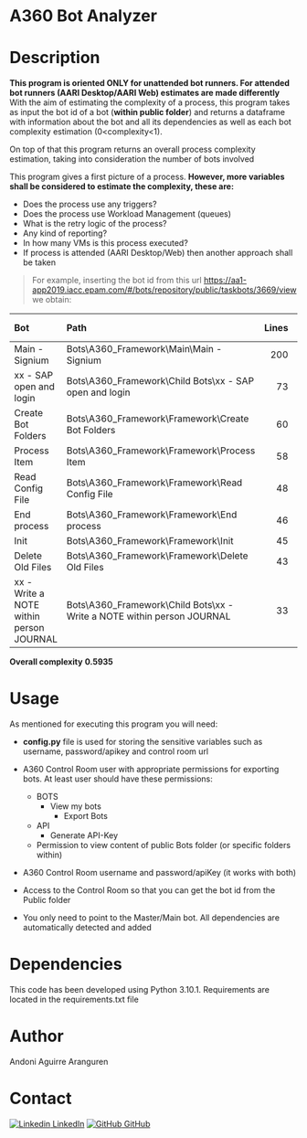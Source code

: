# A360 Bot Analyzer

# Description
**This program is oriented ONLY for unattended bot runners. For attended bot runners (AARI Desktop/AARI Web) estimates are made differently**
With the aim of estimating the complexity of a process, this program takes as input the bot id of a bot (**within public folder**) and returns a dataframe with information
about the bot and all its dependencies as well as each bot complexity estimation (0<complexity<1).

On top of that this program returns an overall process complexity estimation, taking into consideration the number of bots involved

This program gives a first picture of a process. **However, more variables shall be considered to estimate the complexity, these are:**

* Does the process use any triggers?
* Does the process use Workload Management (queues)
* What is the retry logic of the process?
* Any kind of reporting?
* In how many VMs is this process executed?
* If process is attended (AARI Desktop/Web) then another approach shall be taken

> For example, inserting the bot id from this url  https://aa1-app2019.iacc.epam.com/#/bots/repository/public/taskbots/3669/view
we obtain: 

| Bot                                     | Path                                                                   |   Lines |   Variables |   Packages | Error Handling   | Loops   | Steps   | Comments   | Scripts   | Email send   |   Complexity |
|:----------------------------------------|:-----------------------------------------------------------------------|--------:|------------:|-----------:|:-----------------|:--------|:--------|:-----------|:----------|:-------------|-------------:|
| Main - Signium                          | Bots\A360_Framework\Main\Main - Signium                                |     200 |          27 |         18 | True             | True    | True    | True       | False     | True         |     0.9275   |
| xx - SAP open and login                 | Bots\A360_Framework\Child Bots\xx - SAP open and login                 |      73 |          19 |         42 | True             | False   | True    | True       | True      | True         |     0.8935   |
| Create Bot Folders                      | Bots\A360_Framework\Framework\Create Bot Folders                       |      60 |          15 |         26 | True             | False   | True    | True       | False     | False        |     0.844167 |
| Process Item                            | Bots\A360_Framework\Framework\Process Item                             |      58 |          12 |         11 | True             | False   | True    | True       | False     | False        |     0.782667 |
| Read Config File                        | Bots\A360_Framework\Framework\Read Config File                         |      48 |           7 |         12 | True             | False   | True    | True       | False     | False        |     0.7535   |
| End process                             | Bots\A360_Framework\Framework\End process                              |      46 |          15 |         18 | True             | True    | True    | True       | False     | True         |     0.7895   |
| Init                                    | Bots\A360_Framework\Framework\Init                                     |      45 |           7 |         14 | True             | True    | True    | True       | False     | False        |     0.754167 |
| Delete Old Files                        | Bots\A360_Framework\Framework\Delete Old Files                         |      43 |           8 |         16 | True             | True    | True    | True       | False     | False        |     0.759333 |
| xx - Write a NOTE within person JOURNAL | Bots\A360_Framework\Child Bots\xx - Write a NOTE within person JOURNAL |      33 |          13 |         14 | True             | False   | True    | True       | False     | False        |     0.745167 |

**Overall complexity**
**0.5935**

# Usage
As mentioned for executing this program you will need:
* **config.py** file is used for storing the sensitive variables such as username, password/apikey and control room url
* A360 Control Room user with appropriate permissions for exporting bots. At least user should have these permissions:
  * BOTS
    * View my bots
      * Export Bots
  * API
    * Generate API-Key
  * Permission to view content of public Bots folder (or specific folders within)
  
* A360 Control Room username and password/apiKey (it works with both)
* Access to the Control Room so that you can get the bot id from the Public folder
* You only need to point to the Master/Main bot. All dependencies are automatically detected and added

# Dependencies
This code has been developed using Python 3.10.1. Requirements are located in the requirements.txt file

# Author
Andoni Aguirre Aranguren

# Contact
[![Linkedin](https://i.stack.imgur.com/gVE0j.png) LinkedIn](https://www.linkedin.com/in/aaguirrearanguren)
[![GitHub](https://i.stack.imgur.com/tskMh.png) GitHub](https://github.com/aagirre92)